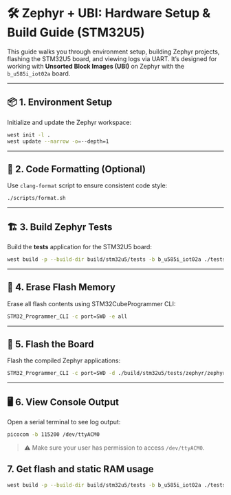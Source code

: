 # 🛠️ Zephyr + UBI: Hardware Setup & Build Guide (STM32U5)

This guide walks you through environment setup, building Zephyr projects, flashing the STM32U5 board, and viewing logs via UART. It’s designed for working with **Unsorted Block Images (UBI)** on Zephyr with the `b_u585i_iot02a` board.

---

## 📦 1. Environment Setup

Initialize and update the Zephyr workspace:

```sh
west init -l .
west update --narrow -o=--depth=1
```

---

## 🎨 2. Code Formatting (Optional)

Use `clang-format` script to ensure consistent code style:

```sh
./scripts/format.sh
```

---

## 🏗️ 3. Build Zephyr Tests

Build the **tests** application for the STM32U5 board:

```sh
west build -p --build-dir build/stm32u5/tests -b b_u585i_iot02a ./tests/
```

---

## 🔄 4. Erase Flash Memory

Erase all flash contents using STM32CubeProgrammer CLI:

```sh
STM32_Programmer_CLI -c port=SWD -e all
```

---

## 🚀 5. Flash the Board

Flash the compiled Zephyr applications:

```sh
STM32_Programmer_CLI -c port=SWD -d ./build/stm32u5/tests/zephyr/zephyr.hex
```

---

## 🖥️ 6. View Console Output

Open a serial terminal to see log output:

```sh
picocom -b 115200 /dev/ttyACM0
```

> ⚠️ Make sure your user has permission to access `/dev/ttyACM0`. 

## 7. Get flash and static RAM usage

```sh
west build -p --build-dir build/stm32u5/tests -b b_u585i_iot02a ./tests/ -t rom_report -t ram_report
```
